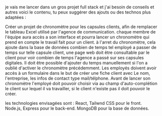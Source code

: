 je vais me lancer dans un gros projet full stack et j'ai besoin de conseils et autres voici le contenu, tu peux suggérer des ajouts ou des technos plus adaptées :

Créer un projet de chronomètre pour les capsules clients, afin de remplacer le tableau Excel utilisé par l'agence de communication.
chaque membre de l'équipe aura accès a son interface et pourra lancer un chronomètre qui prend en compte le travail fait pour un client.
à l'arret du chronomètre, cela ajoute dans la base de données combien de temps tel employé a passer de temps sur telle capsule client,
une page web doit être consultable par le client pour voir combien de temps l'agence a passé sur ses capsules digitales.
Il doit être possible d'ajouter du temps manuellement si l'on a oublié d'activer le chronomètre précédemment. 
Les employés doivent avoir accès à un formulaire dans le but de créer une fiche client avec Le nom, l'entreprise, les infos de contact type mail/télphone.
Avant de lancer son chronomètre l'employé doit pouvoir choisir via au champ d'auto-complétion le client sur lequel il va travailler, si le client n'existe pas il doit pouvoir le créer.


les technologies envisagées sont :
React, Tailwnd CSS pour le front.
Node.js, Express pour le back-end.
MongoDB pour la base de données.

